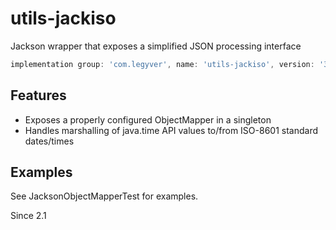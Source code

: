 # utils-jackiso
Jackson wrapper that exposes a simplified JSON processing interface

```groovy
implementation group: 'com.legyver', name: 'utils-jackiso', version: '3.2.1'
```
## Features
- Exposes a properly configured ObjectMapper in a singleton
- Handles marshalling of java.time API values to/from ISO-8601 standard dates/times

## Examples
See JacksonObjectMapperTest for examples.


Since 2.1